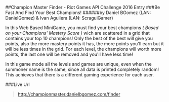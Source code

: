 ##Champion Master Finder - Riot Games API Challenge 2016 Entry
###Be Fast And Find Your Best Champions!
######by Daniel BGomez (LAN: DanielGomez) & Ivan Aguilera (LAN: ScraguiGamer)

In this Web Based MiniGame, you must find your best champions *( Based on your Champions' Mastery Score )* wich are scattered in a grid that contains your top 10 champions! Only the best of the best will give you points, also the more mastery points it has, the more points you'll earn but it will be less times in the grid. For each level, the champions will worth more points, the last one will be removed and you'll have less time! 

In this game mode all the levels and games are unique, even when the summoner name is the same, since all data is printed completely random! This achieves that there is a different gaming experience for each user. 

###Live Url
> http://championmaster.danielbgomez.com/finder

